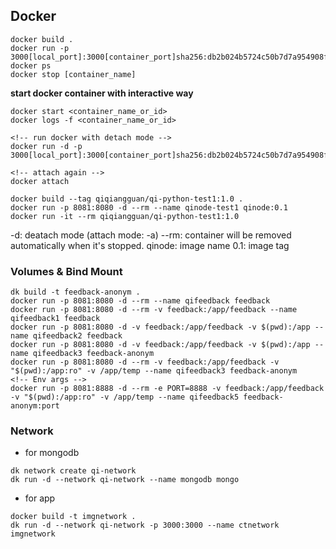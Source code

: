 ## Docker

```
docker build .      
docker run -p 3000[local_port]:3000[container_port]sha256:db2b024b5724c50b7d7a954908f351c429828e3158a85c4ef030e58d7ceba768
docker ps 
docker stop [container_name]
```

__start docker container with interactive way__

```
docker start <container_name_or_id>
docker logs -f <container_name_or_id>

<!-- run docker with detach mode -->
docker run -d -p 3000[local_port]:3000[container_port]sha256:db2b024b5724c50b7d7a954908f351c429828e3158a85c4ef030e58d7ceba768

<!-- attach again -->
docker attach
```

```
docker build --tag qiqiangguan/qi-python-test1:1.0 .
docker run -p 8081:8080 -d --rm --name qinode-test1 qinode:0.1
docker run -it --rm qiqiangguan/qi-python-test1:1.0
```
-d: deatach mode (attach mode: -a)
--rm: container will be removed automatically when it's stopped.
qinode: image name
0.1: image tag

### Volumes & Bind Mount
```
dk build -t feedback-anonym .
docker run -p 8081:8080 -d --rm --name qifeedback feedback
docker run -p 8081:8080 -d --rm -v feedback:/app/feedback --name qifeedback1 feedback
docker run -p 8081:8080 -d -v feedback:/app/feedback -v $(pwd):/app --name qifeedback2 feedback
docker run -p 8081:8080 -d -v feedback:/app/feedback -v $(pwd):/app --name qifeedback3 feedback-anonym
docker run -p 8081:8080 -d --rm -v feedback:/app/feedback -v "$(pwd):/app:ro" -v /app/temp --name qifeedback3 feedback-anonym
<!-- Env args -->
docker run -p 8081:8888 -d --rm -e PORT=8888 -v feedback:/app/feedback -v "$(pwd):/app:ro" -v /app/temp --name qifeedback5 feedback-anonym:port
```

### Network
- for mongodb
```
dk network create qi-network
dk run -d --network qi-network --name mongodb mongo
```
- for app
```
docker build -t imgnetwork .
dk run -d --network qi-network -p 3000:3000 --name ctnetwork imgnetwork
```